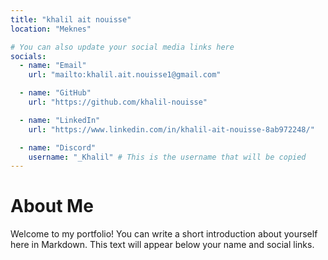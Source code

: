 ```yaml
---
title: "khalil ait nouisse"
location: "Meknes"

# You can also update your social media links here
socials:
  - name: "Email"
    url: "mailto:khalil.ait.nouisse1@gmail.com"

  - name: "GitHub"
    url: "https://github.com/khalil-nouisse"

  - name: "LinkedIn"
    url: "https://www.linkedin.com/in/khalil-ait-nouisse-8ab972248/"

  - name: "Discord"
    username: "_Khalil" # This is the username that will be copied
---
```


# About Me

Welcome to my portfolio! You can write a short introduction about yourself here in Markdown. This text will appear below your name and social links.